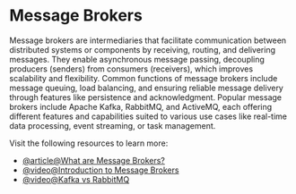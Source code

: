 # Message Brokers

Message brokers are intermediaries that facilitate communication between distributed systems or components by receiving, routing, and delivering messages. They enable asynchronous message passing, decoupling producers (senders) from consumers (receivers), which improves scalability and flexibility. Common functions of message brokers include message queuing, load balancing, and ensuring reliable message delivery through features like persistence and acknowledgment. Popular message brokers include Apache Kafka, RabbitMQ, and ActiveMQ, each offering different features and capabilities suited to various use cases like real-time data processing, event streaming, or task management.

Visit the following resources to learn more:

- [@article@What are Message Brokers?](https://www.ibm.com/topics/message-brokers)
- [@video@Introduction to Message Brokers](https://www.youtube.com/watch?v=57Qr9tk6Uxc)
- [@video@Kafka vs RabbitMQ](https://www.youtube.com/watch?v=_5mu7lZz5X4)
